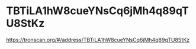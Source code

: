 # TBTiLA1hW8cueYNsCq6jMh4q89qTU8StKz
https://tronscan.org/#/address/TBTiLA1hW8cueYNsCq6jMh4q89qTU8StKz
